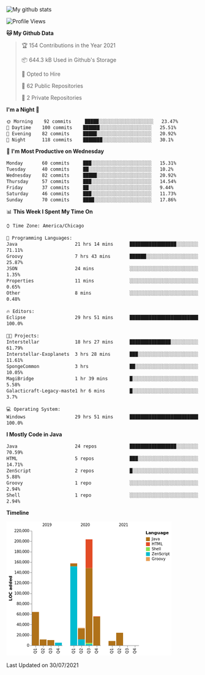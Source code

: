 ![My github stats](https://github-readme-stats.vercel.app/api?username=romvoid95&theme=gruvbox&include_all_commits=true&show_icons=true")

<!--START_SECTION:waka-->
![Profile Views](http://img.shields.io/badge/Profile%20Views-0-blue)

**🐱 My Github Data** 

> 🏆 154 Contributions in the Year 2021
 > 
> 📦 644.3 kB Used in Github's Storage 
 > 
> 💼 Opted to Hire
 > 
> 📜 62 Public Repositories 
 > 
> 🔑 2 Private Repositories  
 > 
**I'm a Night 🦉** 

```text
🌞 Morning    92 commits     █████░░░░░░░░░░░░░░░░░░░░   23.47% 
🌆 Daytime    100 commits    ██████░░░░░░░░░░░░░░░░░░░   25.51% 
🌃 Evening    82 commits     █████░░░░░░░░░░░░░░░░░░░░   20.92% 
🌙 Night      118 commits    ███████░░░░░░░░░░░░░░░░░░   30.1%

```
📅 **I'm Most Productive on Wednesday** 

```text
Monday       60 commits     ███░░░░░░░░░░░░░░░░░░░░░░   15.31% 
Tuesday      40 commits     ██░░░░░░░░░░░░░░░░░░░░░░░   10.2% 
Wednesday    82 commits     █████░░░░░░░░░░░░░░░░░░░░   20.92% 
Thursday     57 commits     ███░░░░░░░░░░░░░░░░░░░░░░   14.54% 
Friday       37 commits     ██░░░░░░░░░░░░░░░░░░░░░░░   9.44% 
Saturday     46 commits     ███░░░░░░░░░░░░░░░░░░░░░░   11.73% 
Sunday       70 commits     ████░░░░░░░░░░░░░░░░░░░░░   17.86%

```


📊 **This Week I Spent My Time On** 

```text
⌚︎ Time Zone: America/Chicago

💬 Programming Languages: 
Java                     21 hrs 14 mins      █████████████████░░░░░░░░   71.11% 
Groovy                   7 hrs 43 mins       ██████░░░░░░░░░░░░░░░░░░░   25.87% 
JSON                     24 mins             ░░░░░░░░░░░░░░░░░░░░░░░░░   1.35% 
Properties               11 mins             ░░░░░░░░░░░░░░░░░░░░░░░░░   0.65% 
Other                    8 mins              ░░░░░░░░░░░░░░░░░░░░░░░░░   0.48%

🔥 Editors: 
Eclipse                  29 hrs 51 mins      █████████████████████████   100.0%

🐱‍💻 Projects: 
Interstellar             18 hrs 27 mins      ███████████████░░░░░░░░░░   61.79% 
Interstellar-Exoplanets  3 hrs 28 mins       ███░░░░░░░░░░░░░░░░░░░░░░   11.61% 
SpongeCommon             3 hrs               ██░░░░░░░░░░░░░░░░░░░░░░░   10.05% 
MagiBridge               1 hr 39 mins        █░░░░░░░░░░░░░░░░░░░░░░░░   5.58% 
Galacticraft-Legacy-maste1 hr 6 mins         █░░░░░░░░░░░░░░░░░░░░░░░░   3.7%

💻 Operating System: 
Windows                  29 hrs 51 mins      █████████████████████████   100.0%

```

**I Mostly Code in Java** 

```text
Java                     24 repos            █████████████████░░░░░░░░   70.59% 
HTML                     5 repos             ███░░░░░░░░░░░░░░░░░░░░░░   14.71% 
ZenScript                2 repos             █░░░░░░░░░░░░░░░░░░░░░░░░   5.88% 
Groovy                   1 repo              ░░░░░░░░░░░░░░░░░░░░░░░░░   2.94% 
Shell                    1 repo              ░░░░░░░░░░░░░░░░░░░░░░░░░   2.94%

```


**Timeline**

![Chart not found](https://raw.githubusercontent.com/ROMVoid95/ROMVoid95/master/charts/bar_graph.png) 


 Last Updated on 30/07/2021
<!--END_SECTION:waka-->
